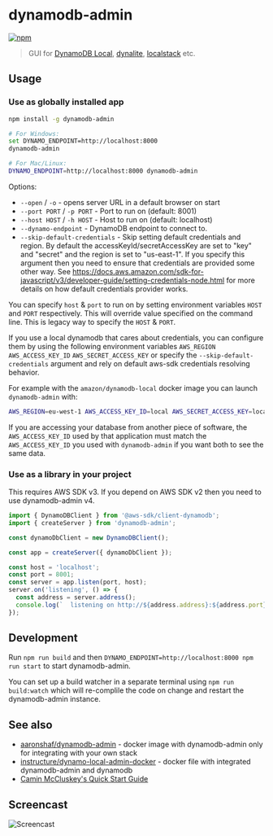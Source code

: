 # dynamodb-admin

[![npm](https://img.shields.io/npm/v/dynamodb-admin.svg)](https://www.npmjs.com/package/dynamodb-admin)
> GUI for [DynamoDB Local](https://aws.amazon.com/blogs/aws/dynamodb-local-for-desktop-development/), [dynalite](https://github.com/mhart/dynalite), [localstack](https://github.com/localstack/localstack) etc.

## Usage

### Use as globally installed app

```bash
npm install -g dynamodb-admin

# For Windows:
set DYNAMO_ENDPOINT=http://localhost:8000
dynamodb-admin

# For Mac/Linux:
DYNAMO_ENDPOINT=http://localhost:8000 dynamodb-admin
```

Options:
 - `--open` / `-o` - opens server URL in a default browser on start
 - `--port PORT` / `-p PORT` -  Port to run on (default: 8001)
 - `--host HOST` / `-h HOST` -  Host to run on (default: localhost)
 - `--dynamo-endpoint` - DynamoDB endpoint to connect to.
 - `--skip-default-credentials` - Skip setting default credentials and region. By default the accessKeyId/secretAccessKey are set to "key" and "secret" and the region is set to "us-east-1". If you specify this argument then you need to ensure that credentials are provided some other way. See https://docs.aws.amazon.com/sdk-for-javascript/v3/developer-guide/setting-credentials-node.html for more details on how default credentials provider works.

You can specify `host` & `port` to run on by setting environment variables `HOST` and `PORT` respectively. This will override value specified on the command line. This is legacy way to specify the `HOST` & `PORT`.

If you use a local dynamodb that cares about credentials, you can configure them by using the following environment variables `AWS_REGION` `AWS_ACCESS_KEY_ID` `AWS_SECRET_ACCESS_KEY` or specify the `--skip-default-credentials` argument and rely on default aws-sdk credentials resolving behavior.

For example with the `amazon/dynamodb-local` docker image you can launch `dynamodb-admin` with:

```bash
AWS_REGION=eu-west-1 AWS_ACCESS_KEY_ID=local AWS_SECRET_ACCESS_KEY=local dynamodb-admin
```

If you are accessing your database from another piece of software, the `AWS_ACCESS_KEY_ID` used by that application must match the `AWS_ACCESS_KEY_ID` you used with `dynamodb-admin` if you want both to see the same data.

### Use as a library in your project

This requires AWS SDK v3.
If you depend on AWS SDK v2 then you need to use dynamodb-admin v4.

```js
import { DynamoDBClient } from '@aws-sdk/client-dynamodb';
import { createServer } from 'dynamodb-admin';

const dynamoDbClient = new DynamoDBClient();

const app = createServer({ dynamoDbClient });

const host = 'localhost';
const port = 8001;
const server = app.listen(port, host);
server.on('listening', () => {
  const address = server.address();
  console.log(`  listening on http://${address.address}:${address.port}`);
});
```

## Development

Run `npm run build` and then `DYNAMO_ENDPOINT=http://localhost:8000 npm run start` to start dynamodb-admin.

You can set up a build watcher in a separate terminal using `npm run build:watch` which will re-complile the code on change and restart the dynamodb-admin instance.

## See also

* [aaronshaf/dynamodb-admin](https://hub.docker.com/r/aaronshaf/dynamodb-admin/) - docker image with dynamodb-admin only for integrating with your own stack
* [instructure/dynamo-local-admin-docker](https://github.com/instructure/dynamo-local-admin-docker) - docker file with integrated dynamodb-admin and dynamodb
* [Camin McCluskey's Quick Start Guide](https://medium.com/swlh/a-gui-for-local-dynamodb-dynamodb-admin-b16998323f8e)

## Screencast

![Screencast](https://d3vv6lp55qjaqc.cloudfront.net/items/2S1m213N1o2L231e011o/Screen%20Recording%202016-10-17%20at%2001.11%20PM.gif?X-CloudApp-Visitor-Id=ab2071d5f76f8504ab6d3070d8a2c5c3&v=e6056da9)

